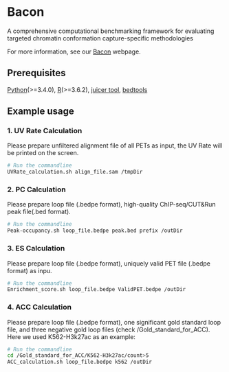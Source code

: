 # Bacon

A comprehensive computational benchmarking framework for evaluating targeted chromatin conformation capture-specific methodologies

For more information, see our [Bacon](https://csuligroup.com/Bacon) webpage. 

## Prerequisites

  [Python](https://www.python.org/)(>=3.4.0), 
  [R](https://www.r-project.org/)(>=3.6.2), 
  [juicer tool](https://github.com/aidenlab/juicer/wiki/Juicer-Tools-Quick-Start),
  [bedtools](https://bedtools.readthedocs.io/en/latest/index.html)

## Example usage


### 1. UV Rate Calculation
Please prepare unfiltered alignment file of all PETs as input, the UV Rate will be printed on the screen.
```bash
# Run the commandline
UVRate_calculation.sh align_file.sam /tmpDir

```

### 2. PC Calculation
Please prepare loop file (.bedpe format), high-quality ChIP-seq/CUT&Run peak file(.bed format).
```bash
# Run the commandline
Peak-occupancy.sh loop_file.bedpe peak.bed prefix /outDir

```

### 3. ES Calculation
Please prepare loop file (.bedpe format), uniquely valid PET file (.bedpe format) as inpu.
```bash
# Run the commandline
Enrichment_score.sh loop_file.bedpe ValidPET.bedpe /outDir

```

### 4. ACC Calculation
Please prepare loop file (.bedpe format), one significant gold standard loop file, and three negative gold loop files (check /Gold_standard_for_ACC).
Here we used K562-H3k27ac as an example:
```bash
# Run the commandline
cd /Gold_standard_for_ACC/K562-H3k27ac/count>5
ACC_calculation.sh loop_file.bedpe k562 /outDir

```
